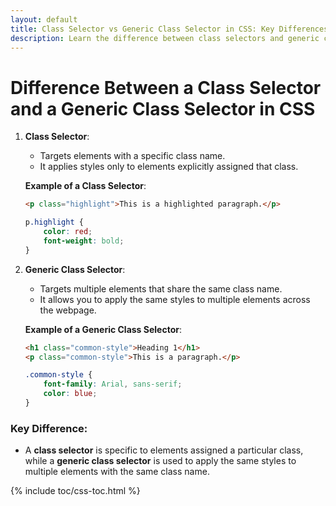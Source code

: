 ```yaml
---
layout: default
title: Class Selector vs Generic Class Selector in CSS: Key Differences and Examples.
description: Learn the difference between class selectors and generic class selectors in CSS. Explore practical examples to understand how to style specific elements and multiple elements effectively..
---
```


# Difference Between a Class Selector and a Generic Class Selector in CSS

1. **Class Selector**:  
   - Targets elements with a specific class name.  
   - It applies styles only to elements explicitly assigned that class.  

   **Example of a Class Selector**:  
   ```html
   <p class="highlight">This is a highlighted paragraph.</p>
   ```
   ```css
   p.highlight {
       color: red;
       font-weight: bold;
   }
   ```

2. **Generic Class Selector**:  
   - Targets multiple elements that share the same class name.  
   - It allows you to apply the same styles to multiple elements across the webpage.  

   **Example of a Generic Class Selector**:  
   ```html
   <h1 class="common-style">Heading 1</h1>
   <p class="common-style">This is a paragraph.</p>
   ```
   ```css
   .common-style {
       font-family: Arial, sans-serif;
       color: blue;
   }
   ``` 

### Key Difference:
- A **class selector** is specific to elements assigned a particular class, while a **generic class selector** is used to apply the same styles to multiple elements with the same class name.

{% include toc/css-toc.html %}

